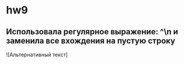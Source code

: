 # hw9
## Использовала регулярное выражение: ^\n и заменила все вхождения на пустую строку
![Альтернативный текст]
